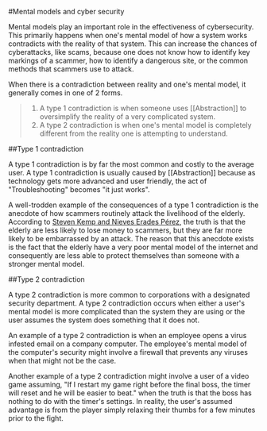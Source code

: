 
#Mental models and cyber security
    
Mental models play an important role in the effectiveness of cybersecurity. This primarily happens when one's mental model of how a system works contradicts with the reality of that system. This can increase the chances of cyberattacks, like scams, because one does not know how to identify key markings of a scammer, how to identify a dangerous site, or the common methods that scammers use to attack. 

When there is a contradiction between reality and one's mental model, it generally comes in one of 2 forms. 
>1. A type 1 contradiction is when someone uses [[Abstraction]] to oversimplify the reality of a very complicated system. 
>2. A type 2 contradiction is when one's mental model is completely different from the reality one is attempting to understand. 

##Type 1 contradiction

A type 1 contradiction is by far the most common and costly to the average user. A type 1 contradiction is usually caused by [[Abstraction]] because as technology gets more advanced and user friendly, the act of "Troubleshooting" becomes "it just works".

A  well-trodden example of the consequences of a type 1 contradiction is the anecdote of how scammers routinely attack the livelihood of the elderly. According to [Steven Kemp and Nieves Erades Pérez](https://search.library.uvic.ca/permalink/01VIC_INST/1ohem39/cdi_pubmedcentral_primary_oai_pubmedcentral_nih_gov_10094555), the truth is that the elderly are less likely to lose money to scammers, but they are far more likely to be embarrassed by an attack. The reason that this anecdote exists is the fact that the elderly have a very poor mental model of the internet and consequently are less able to protect themselves than someone with a stronger mental model. 

##Type 2 contradiction

A type 2 contradiction is more common to corporations with a designated security department. A type 2 contradiction occurs when either a user's mental model is more complicated than the system they are using or the user assumes the system does something that it does not. 

An example of a type 2 contradiction is when an employee opens a virus infested email on a company computer. The employee's mental model of the computer's security might involve a firewall that prevents any viruses when that might not be the case.  

Another example of a type 2 contradiction might involve a user of a video game assuming, "If I restart my game right before the final boss, the timer will reset and he will be easier to beat." when the truth is that the boss has nothing to do with the timer's settings.  In reality, the user's assumed advantage is from the player simply relaxing their thumbs for a few minutes prior to the fight.
